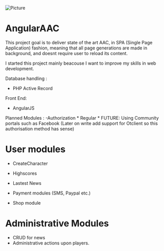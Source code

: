 ![Picture](https://travis-ci.org/Tarjei400/AngularAAC.svg?branch=master)

# AngularAAC


This project goal is to deliver state of the art AAC, in SPA (Single Page Application) fashion, 
meaning that all page generations are made in background, and doesnt require user to reload its content. 

I started this project mainly beacouse I want to improve my skills in web development. 


Database handling  : 
 - PHP Active Record

Front End: 
 - AngularJS 

Planned Modules : 
 -Authorization
  	 * Regular
	 * FUTURE: Using Community portals such as Facebook
  	  (Later on write add support for Otclient so this authorisation method has sense) 

 # User modules

 - CreateCharacter
 
 - Highscores 
 - Lastest News 

 - Payment modules 
   (SMS, Paypal etc.) 

 - Shop module

 # Administrative Modules
 
 - CRUD for news 
 - Administrative actions upon players.
 






